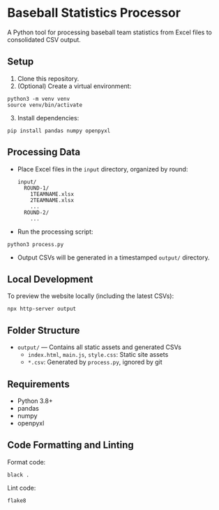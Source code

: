 # Baseball Statistics Processor

A Python tool for processing baseball team statistics from Excel files to consolidated CSV output.

## Setup

1. Clone this repository.
2. (Optional) Create a virtual environment:
```
python3 -m venv venv
source venv/bin/activate
```
3. Install dependencies:
```
pip install pandas numpy openpyxl
```

## Processing Data

- Place Excel files in the `input` directory, organized by round:
  ```
  input/
    ROUND-1/
      1TEAMNAME.xlsx
      2TEAMNAME.xlsx
      ...
    ROUND-2/
      ...
  ```
- Run the processing script:
```
python3 process.py
```
- Output CSVs will be generated in a timestamped `output/` directory.

## Local Development

To preview the website locally (including the latest CSVs):

```
npx http-server output
```

## Folder Structure

- `output/` — Contains all static assets and generated CSVs
  - `index.html`, `main.js`, `style.css`: Static site assets
  - `*.csv`: Generated by `process.py`, ignored by git

## Requirements

- Python 3.8+
- pandas
- numpy
- openpyxl

## Code Formatting and Linting

Format code:

```
black .
```

Lint code:

```
flake8
```
